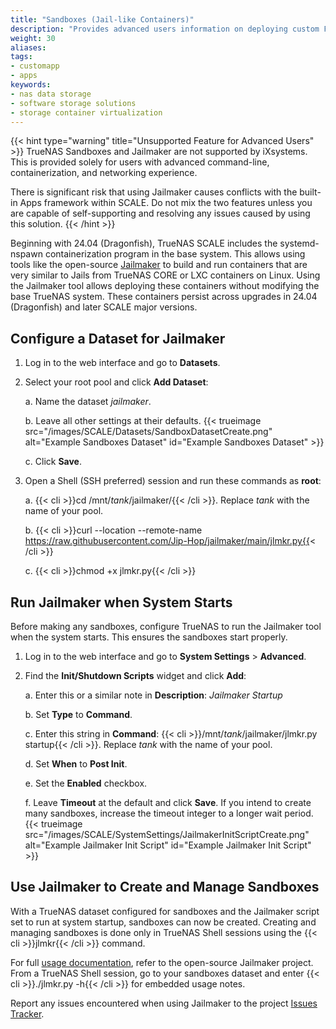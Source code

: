 ```yaml
---
title: "Sandboxes (Jail-like Containers)"
description: "Provides advanced users information on deploying custom FreeBSD jail-like containers in SCALE."
weight: 30
aliases:
tags:
- customapp
- apps
keywords:
- nas data storage
- software storage solutions
- storage container virtualization
---
```


{{< hint type="warning" title="Unsupported Feature for Advanced Users" >}}
TrueNAS Sandboxes and Jailmaker are not supported by iXsystems.
This is provided solely for users with advanced command-line, containerization, and networking experience.

There is significant risk that using Jailmaker causes conflicts with the built-in Apps framework within SCALE.
Do not mix the two features unless you are capable of self-supporting and resolving any issues caused by using this solution.
{{< /hint >}}

Beginning with 24.04 (Dragonfish), TrueNAS SCALE includes the systemd-nspawn containerization program in the base system.
This allows using tools like the open-source [Jailmaker](https://github.com/Jip-Hop/jailmaker) to build and run containers that are very similar to Jails from TrueNAS CORE or LXC containers on Linux.
Using the Jailmaker tool allows deploying these containers without modifying the base TrueNAS system.
These containers persist across upgrades in 24.04 (Dragonfish) and later SCALE major versions.

## Configure a Dataset for Jailmaker

1. Log in to the web interface and go to **Datasets**.
2. Select your root pool and click **Add Dataset**:

   a. Name the dataset *jailmaker*.

   b. Leave all other settings at their defaults.
      {{< trueimage src="/images/SCALE/Datasets/SandboxDatasetCreate.png" alt="Example Sandboxes Dataset" id="Example Sandboxes Dataset" >}}

   c. Click **Save**.

3. Open a Shell (SSH preferred) session and run these commands as **root**:

   a. {{< cli >}}cd /mnt/*tank*/jailmaker/{{< /cli >}}.
      Replace *tank* with the name of your pool.

   b. {{< cli >}}curl --location --remote-name https://raw.githubusercontent.com/Jip-Hop/jailmaker/main/jlmkr.py{{< /cli >}}

   c. {{< cli >}}chmod +x jlmkr.py{{< /cli >}}

## Run Jailmaker when System Starts

Before making any sandboxes, configure TrueNAS to run the Jailmaker tool when the system starts.
This ensures the sandboxes start properly.

1. Log in to the web interface and go to **System Settings** > **Advanced**.
2. Find the **Init/Shutdown Scripts** widget and click **Add**:

   a. Enter this or a similar note in **Description**: *Jailmaker Startup*

   b. Set **Type** to **Command**.

   c. Enter this string in **Command**: {{< cli >}}/mnt/*tank*/jailmaker/jlmkr.py startup{{< /cli >}}.
      Replace *tank* with the name of your pool.

   d. Set **When** to **Post Init**.

   e. Set the **Enabled** checkbox.

   f. Leave **Timeout** at the default and click **Save**.
      If you intend to create many sandboxes, increase the timeout integer to a longer wait period.
	  {{< trueimage src="/images/SCALE/SystemSettings/JailmakerInitScriptCreate.png" alt="Example Jailmaker Init Script" id="Example Jailmaker Init Script" >}}

## Use Jailmaker to Create and Manage Sandboxes

With a TrueNAS dataset configured for sandboxes and the Jailmaker script set to run at system startup, sandboxes can now be created.
Creating and managing sandboxes is done only in TrueNAS Shell sessions using the {{< cli >}}jlmkr{{< /cli >}} command.

For full [usage documentation](https://github.com/Jip-Hop/jailmaker?tab=readme-ov-file#usage), refer to the open-source Jailmaker project.
From a TrueNAS Shell session, go to your sandboxes dataset and enter {{< cli >}}./jlmkr.py -h{{< /cli >}} for embedded usage notes.

Report any issues encountered when using Jailmaker to the project [Issues Tracker](https://github.com/Jip-Hop/jailmaker/issues).
